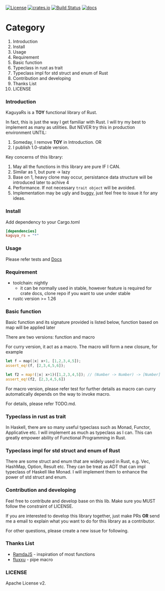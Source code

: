 [![License](https://img.shields.io/badge/License-Apache%202.0-blue.svg)](https://opensource.org/licenses/Apache-2.0)
[![crates.io](https://img.shields.io/crates/v/kaguya_rs.svg)](https://crates.io/crates/kaguya_rs)
[![Build Status](https://travis-ci.org/fgoinai/KaguyaRs.svg?branch=master)](https://travis-ci.org/fgoinai/KaguyaRs)
[![docs](https://docs.rs/kaguya_rs/badge.svg)](https://docs.rs/kaguya_rs)

# Category
1. Introduction
2. Install
3. Usage
4. Requirement
5. Basic function
6. Typeclass in rust as trait
7. Typeclass impl for std struct and enum of Rust
8. Contribution and developing
9. Thanks List
10. LICENSE

### Introduction
KaguyaRs is a **TOY** functional library of Rust.

In fact, this is just the way I get familiar with Rust.
I will try my best to implement as many as utilities.
But NEVER try this in production environment UNTIL:

1. Someday, I remove **TOY** in Introduction. OR
2. I publish 1.0-stable version.

Key concerns of this library:

1. May all the functions in this library are pure IF I CAN.
2. Similar as 1, but pure -> lazy
3. Base on 1, heavy clone may occur, persistance data structure will be introduced later to achive 4
4. Performance. If not necessary `trait object` will be avoided.
5. Implementation may be ugly and buggy, just feel free to issue it for any ideas.

### Install
Add dependency to your Cargo.toml
```toml
[dependencies]
kaguya_rs = "*"
```

### Usage
Please refer tests and [Docs](https://docs.rs/kaguya_rs)

### Requirement
- toolchain: nightly
    + it can be normally used in stable, however feature is required for crate docs, clone repo if you want to use under stable
- rustc version >= 1.26

### Basic function
Basic function and its signature provided is listed below, function based on map will be applied later

There are two versions: function and macro

For curry version, it act as a macro. The macro will form a new closure, for example
```rust
let f = map(|x| x+1, [1,2,3,4,5]);
assert_eq!(f, [2,3,4,5,6]);

let f2 = map!(|x| x+1)([1,2,3,4,5]); // (Number -> Number) -> [Number] -> [Number]
assert_eq!(f2, [2,3,4,5,6])
```
For macro version, please refer test for further details as macro can curry automatically depends on the way to invoke macro.

For details, please refer TODO.md.

### Typeclass in rust as trait
In Haskell, there are so many useful typeclass such as Monad, Functor, Applicative etc. I will implement as much as typeclass as I can. This can greatly empower ability of Functional Programming in Rust.

### Typeclass impl for std struct and enum of Rust
There are some struct and enum that are widely used in Rust, e.g. Vec, HashMap, Option, Result etc. They can be treat as ADT that can impl typeclass of Haskell like Monad. I will implement them to enhance the power of std struct and enum.

### Contribution and developing
Feel free to contribute and develop base on this lib. Make sure you MUST follow the constraint of LICENSE.

If you are interested to develop this library together, just make PRs **OR** send me a email to explain what you want to do for this library as a contributor.

For other questions, please create a new issue for following.

### Thanks List
- [RamdaJS](https://ramdajs.com/) - inspiration of most functions
- [fluxxu](https://github.com/fluxxu) - pipe macro

### LICENSE
Apache License v2.